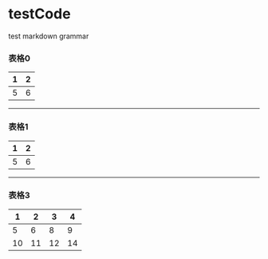 # testCode
test markdown grammar
### 表格0
|1|2|
---|---
|5|6|
****

### 表格1
|1|2|
-|-
|5|6|
****
### 表格3
|1|2|3|4|
|-|-|-|-|
|5|6|8|9|
|10|11|12|14|
